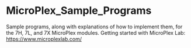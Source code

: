 # MicroPlex_Sample_Programs
Sample programs, along with explanations of how to implement them, for the 7H, 7L, and 7X MicroPlex modules.
Getting started with MicroPlex Lab: https://www.microplexlab.com/
